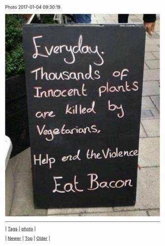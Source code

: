 <!--
title: Photo 2017-01-04 09
date: 2020-06-28T15:27:00.148Z
tags: photo
-->


Photo 2017-01-04 09:30:19

![](155384191072-0.jpg)

<!--BOTTOM-POST-NAVIGATION-->
---

| [Tags](tags.md) | [photo](tag-photo.md) |

| [Newer](155354788784.md) | [Top](index.md) | [Older](155427026534.md) |